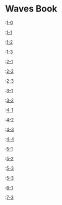 # Waves Book

:[1-0](../../sections/1-Waves-Introduction/1-0-general-intro.md)

:[1-1](../../sections/1-Waves-Introduction/1-1-history-of-waves.md)

:[1-2](../../sections/1-Waves-Introduction/1-2-development-principles.md)

:[1-3](../../sections/1-Waves-Introduction/1-3-features-and-USPs.md)

:[2-1](../../sections/2-Network-Features/2-1-node-configuration.md)

:[2-2](../../sections/2-Network-Features/2-2-mining-and-waves-ng.md)

:[2-3](../../sections/2-Network-Features/2-3-upgrades-and-other-votings.md)

:[3-1](../../sections/3-Accounts/3-1-keys.md)

:[3-2](../../sections/3-Accounts/3-2-accounts-vs-smart-accounts.md)

:[4-1](../../sections/4-Tokens/4-1-tokens-and-how-to-work.md)

:[4-2](../../sections/4-Tokens/4-2-sponsorship.md)

:[4-3](../../sections/4-Tokens/4-3-smart-assets.md)

:[4-4](../../sections/4-Tokens/4-4-assets-trading-dex.md)

:[5-1](../../sections/5-Transactions/5-1-transactions-intro.md)

:[5-2](../../sections/5-Transactions/5-2-transaction-types.md)

:[5-3](../../sections/5-Transactions/5-3-transaction-signatures.md)

:[5-3](../../sections/5-Transactions/5-4-utx.md)

:[6-1](../../sections/6-Ride/6-1-introduction.md)

:[7-3](../../sections/7-dApp-Examples-and-Recipes/7-3-dApps-without-fees.md)
